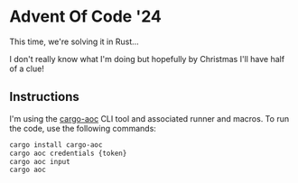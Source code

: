 # Advent Of Code '24

This time, we're solving it in Rust...

I don't really know what I'm doing but hopefully by Christmas I'll have half of a clue!

## Instructions
I'm using the [cargo-aoc](https://github.com/gobanos/cargo-aoc) CLI tool and associated runner and macros. To run the code,
use the following commands:

```sh
cargo install cargo-aoc
cargo aoc credentials {token}
cargo aoc input
cargo aoc
```
